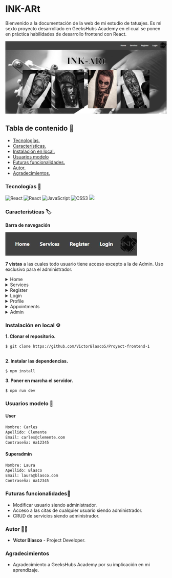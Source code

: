 # INK-ARt
Bienvenido a la documentación de la web de mi estudio de tatuajes. Es mi sexto proyecto desarrollado en GeeksHubs Academy en el cual se ponen en práctica habilidades de desarrollo frontend con React.

![Home](./img/home.jpg)

## Tabla de contenido :page_with_curl:

- [Tecnologías.](#tecnologías-star2)
- [Características.](#características)
- [Instalación en local.](#instalación-en-local-gear)
- [Usuarios modelo](#usuarios-modelo-pouting_face)
- [Futuras funcionalidades.](#futuras-funcionalidades)
- [Autor.](#autor-curly_haired_man)
- [Agradecimientos.](#agradecimientos)

### Tecnologías :star2:

<img src="https://img.shields.io/badge/react-%2320232a.svg?style=for-the-badge&logo=react&logoColor=%2361DAFB" alt="React" /> <img src="https://img.shields.io/badge/React_Router-CA4245?style=for-the-badge&logo=react-router&logoColor=white" alt="React" /> <img src="https://img.shields.io/badge/JavaScript-E5E104?style=for-the-badge&logo=javascript&logoColor=black" alt="JavaScript" /> <img src="https://img.shields.io/badge/CSS3-0040FF?style=for-the-badge&logo=css3&logoColor=white" alt="CSS3" /> <img src="https://img.shields.io/badge/-Vite-747bff?style=for-the-badge&logo=vite&logoColor=white"> 


### Características	:label:
**Barra de navegación**

![Barra navegación](./img/navBar.jpg)

**7 vistas** a las cuales todo usuario tiene acceso excepto a la de Admin. Uso exclusivo para el administrador.

<details>
<summary>Home</summary> 

- Disponemos de imagenes de tatuajes realizados a clientes.

![Home](./img/home.jpg)

</details>


<details>
<summary>Services</summary>

- Encontramos todos nuestros servicios.

![Services](./img/services.jpg)

</details>


<details>
<summary>Register</summary>

![Register](./img/register.jpg)

</details>


<details>
<summary>Login</summary>

![Login](./img/login.jpg)

</details>

<details>
<summary>Profile</summary>

- Aparecerá indicado en la barra de navegación con el nombre que se registre cada usuario.

![Profile](./img/profile.jpg)

</details>


<details>
<summary> Appointments </summary>

- El usuario podrá ver sus citas pendientes.

![Appointments](./img/appointments.jpg)

 - Solicitar una nueva.

![Dropdown](./img/dropdown.jpg)

- Eliminarlas.

![Delete appointment](./img/deleteAppointment.jpg)

</details>


<details>

<summary> Admin </summary>

- El administrador tendrá acceso a todos los usuarios registrados y podrá eliminarlos si fuera necesario.

![Admin](./img/admin.jpg)

</details>


### Instalación en local :gear:

**1. Clonar el repositorio.**
````
$ git clone https://github.com/VictorBlasco5/Proyect-frontend-1


````
**2. Instalar las dependencias.**

````
$ npm install
````

**3. Poner en marcha el servidor.**
````
$ npm run dev
````

### Usuarios modelo :pouting_face:

#### User
````
Nombre: Carles
Apellido: Clemente
Email: carles@clemente.com
Contraseña: Aa12345
````

#### Superadmin
````
Nombre: Laura
Apellido: Blasco
Email: laura@blasco.com
Contraseña: Aa12345
````

### Futuras funcionalidades:rocket:

- Modificar usuario siendo administrador.
- Acceso a las citas de cualquier usuario siendo administrador.
- CRUD de servicios siendo administrador.

### Autor :curly_haired_man:
- **Víctor Blasco** - Project Developer.

### Agradecimientos
- Agradecimiento a GeeksHubs Academy por su implicación en mi aprendizaje.
